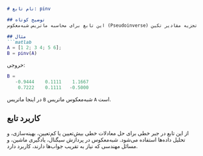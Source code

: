 ```markdown
# نام تابع: pinv

## توضیح کوتاه
این تابع برای محاسبه ماتریس شبه‌معکوس (Pseudoinverse) یک ماتریس استفاده می‌شود. شبه‌معکوس برای ماتریس‌های غیرمربعی یا ماتریس‌های مربعی تکین (با دترمینان صفر) کاربرد دارد و از روش تجزیه مقادیر تکین (SVD) استفاده می‌کند.

## مثال
```matlab
A = [1 2; 3 4; 5 6];
B = pinv(A)
```

خروجی:
```matlab
B =
   -0.9444    0.1111    1.1667
    0.7222    0.1111   -0.5000
```

در اینجا ماتریس `B` شبه‌معکوس ماتریس `A` است.

## کاربرد تابع
از این تابع در جبر خطی برای حل معادلات خطی بیش‌تعیین یا کم‌تعیین، بهینه‌سازی، و تحلیل داده‌ها استفاده می‌شود. شبه‌معکوس در پردازش سیگنال، یادگیری ماشین، و مسائل مهندسی که نیاز به تقریب جواب‌ها دارند، کاربرد دارد.
```